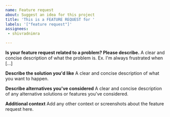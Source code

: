```yaml
---
name: Feature request
about: Suggest an idea for this project
title: 'This is a FEATURE REQUEST for '
labels: '["feature request"]'
assignees: 
 - shivradnimra

---
```


**Is your feature request related to a problem? Please describe.**
A clear and concise description of what the problem is. Ex. I'm always frustrated when [...]

**Describe the solution you'd like**
A clear and concise description of what you want to happen.

**Describe alternatives you've considered**
A clear and concise description of any alternative solutions or features you've considered.

**Additional context**
Add any other context or screenshots about the feature request here.
